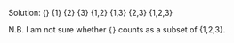 Solution:
  {}
  {1}
  {2}
  {3}
  {1,2}
  {1,3}
  {2,3}
  {1,2,3}

N.B. I am not sure whether `{}` counts as a subset of {1,2,3}.
